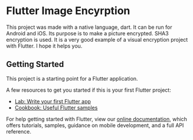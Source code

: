 # Flutter Image Encyrption

This project was made with a native language, dart. It can be run for Android and iOS. Its purpose is to make a picture encrypted. SHA3 ​​encryption is used. It is a very good example of a visual encryption project with Flutter. I hope it helps you.

## Getting Started

This project is a starting point for a Flutter application.

A few resources to get you started if this is your first Flutter project:

- [Lab: Write your first Flutter app](https://flutter.dev/docs/get-started/codelab)
- [Cookbook: Useful Flutter samples](https://flutter.dev/docs/cookbook)

For help getting started with Flutter, view our
[online documentation](https://flutter.dev/docs), which offers tutorials,
samples, guidance on mobile development, and a full API reference.
